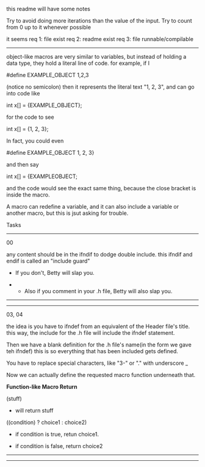 this readme will have some notes

Try to avoid doing more iterations than the value of the input.
Try to count from 0 up to it whenever possible

it seems 
req 1: file exist
req 2: readme exist
req 3: file runnable/compilable

----

object-like macros are very similar to variables, but instead of holding a data type, they hold a literal line of code.
for example, if I

#define EXAMPLE_OBJECT 1,2,3

(notice no semicolon) then it represents the literal text "1, 2, 3", and can go into code like 

int x[] = {EXAMPLE_OBJECT};

for the code to see

int x[] = {1, 2, 3};



In fact, you could even

#define EXAMPLE_OBJECT 1, 2, 3}

and then say

int x[] = {EXAMPLEOBJECT;

and the code would see the exact same thing, because the close bracket is inside the macro.

A macro can redefine a variable, and it can also include a variable or another macro, but this is jsut asking for trouble.



Tasks

----

00


any content  should be in the ifndif to dodge double include.
this ifndif and endif is called an "include guard"

- If you don't, Betty will slap you.

- - Also if you comment in your .h file, Betty will also slap you.



----
---


03, 04

the idea is you have to ifndef from an equivalent of the Header file's title. 
this way, the include for the .h file will include the ifndef statement.

Then we have a blank definition for the .h file's name(in the form we gave teh ifndef)
this is so everything that has been included gets defined.

You have to replace special characters, like "3-" or "." with underscore _

Now we can actually define the requested macro function underneath that.


__Function-like Macro Return__

(stuff)

-  will return stuff

((condition) ? choice1 : choice2)

- if condition is true, retun choice1.

- if condition is false, return choice2

---

----



